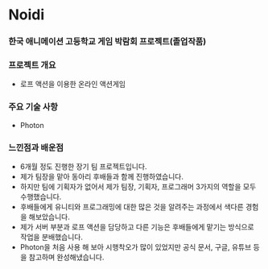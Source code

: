 # Noidi

### 한국 애니메이션 고등학교 게임 박람회 프로젝트(졸업작품)

### 프로젝트 개요
+ 로프 액션을 이용한 온라인 액션게임

### 주요 기술 사항

+ Photon

### 느낀점과 배운점
+ 6개월 정도 진행한 장기 팀 프로젝트입니다.
+ 제가 팀장을 맡아 동아리 후배들과 함께 진행하였습니다.
+ 하지만 팀에 기획자가 없어서 제가 팀장, 기획자, 프로그래머 3가지의 역할을 모두 수행했습니다.
+ 후배들에게 유니티와 프로그래밍에 대한 많은 것을 알려주는 과정에서 색다른 경험을 해보았습니다.
+ 제가 서버 부분과 로프 액션을 담당하고 다른 기능은 후배들에게 맡기는 방식으로 작업을 분배했습니다.
+ Photon을 처음 사용 해 보아 시행착오가 많이 있었지만 공식 문서, 구글, 유튜브 등을 참고하며 완성해냈습니다.
